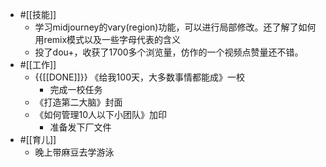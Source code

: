 - #[[技能]]
    - 学习midjourney的vary(region)功能，可以进行局部修改。还了解了如何用remix模式以及一些字母代表的含义
    - 投了dou+，收获了1700多个浏览量，仿作的一个视频点赞量还不错。
- #[[工作]]
    - {{[[DONE]]}} 《给我100天，大多数事情都能成》一校
        - 完成一校任务
    - 《打造第二大脑》封面
    - 《如何管理10人以下小团队》加印
        - 准备发下厂文件
- #[[育儿]]
    - 晚上带麻豆去学游泳
